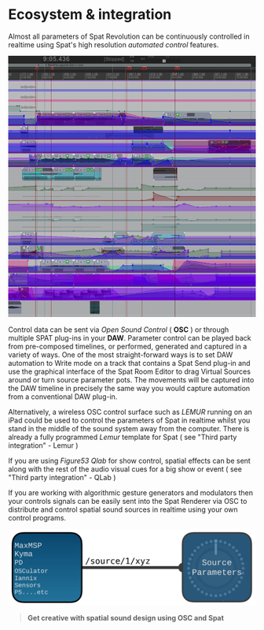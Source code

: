 # Ecosystem & integration

Almost all parameters of Spat Revolution can be continuously controlled in realtime using Spat's high resolution _automated control_ features.

![](include/SpatRevolution_UserGuide_-185.jpg)

Control data can be sent via _Open Sound Control_ ( **OSC** ) or through multiple SPAT
plug-ins in your **DAW**. Parameter control can be played back from pre-composed
timelines, or performed, generated and captured in a variety of ways. One of the
most straight-forward ways is to set DAW automation to Write mode on a track that
contains a Spat Send plug-in and use the graphical interface of the Spat Room Editor to drag Virtual Sources around or turn source parameter pots. The movements
will be captured into the DAW timeline in precisely the same way you would capture automation from a conventional DAW plug-in.

Alternatively, a wireless OSC control surface such as _LEMUR_ running on an iPad
could be used to control the parameters of Spat in realtime whilst you stand in the
middle of the sound system away from the computer. There is already a fully programmed _Lemur_ template for Spat ( see "Third party integration" - Lemur )

If you are using _Figure53 Qlab_ for show control, spatial effects can be sent along
with the rest of the audio visual cues for a big show or event ( see "Third party integration" - QLab )

If you are working with algorithmic gesture generators and modulators then your
controls signals can be easily sent into the Spat Renderer via OSC to distribute and
control spatial sound sources in realtime using your own control programs.

![](include/SpatRevolution_UserGuide_-187.jpg)

> **Get creative with spatial sound design using OSC and Spat**

